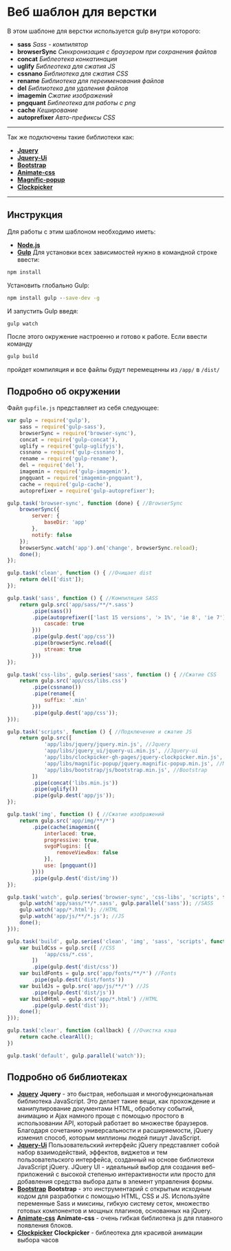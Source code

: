 # Веб шаблон для верстки
В этом шаблоне для верстки используется gulp внутри которого:
* **sass** _Sass - компилятор_
* **browserSync** _Синхронизация с браузером при сохранения файлов_
* **concat** _Библеотека конкатинация_
* **uglify**  _Библеотека для сжатия JS_
* **cssnano** _Библиотека для сжатия CSS_
* **rename** _Библиотека для переименования файлов_
* **del** _Библиотека для удаления файлов_
* **imagemin** _Сжатие изображений_
* **pngquant** _Библеотека для работы с png_
* **cache** _Кеширование_
* **autoprefixer** _Авто-префиксы CSS_
---
Так же подключены такие библиотеки как:
* **[Jquery](https://jquery.com/)**
* **[Jquery-Ui](https://jqueryui.com/)**
* **[Bootstrap](https://bootstrap-4.ru/docs/4.3.1/getting-started/introduction/)**
* **[Animate-css](https://daneden.github.io/animate.css/)**
* **[Magnific-popup](https://dimsemenov.com/plugins/magnific-popup/)**
* **[Clockpicker](https://weareoutman.github.io/clockpicker/)**
---
## Инструкция
Для работы с этим шаблоном необходимо иметь:
* **[Node.js](https://nodejs.org/en/)**
* **[Gulp](https://gulpjs.com/)**
Для установки всех зависимостей нужно в командной строке ввести:
```cmd
npm install
```
Установить глобально Gulp: 
```cmd
npm install gulp --save-dev -g
```
И запустить Gulp введя:
```cmd
gulp watch
```
После этого окружение настроенно и готово к работе. Если ввести команду 
```cmd
gulp build
```
пройдет компиляция и все файлы будут перемещенны из `/app/` в `/dist/`
## Подробно об окружении
Файл `gupfile.js` представляет из себя следующее:
```js
var gulp = require('gulp'),
    sass = require('gulp-sass'),
    browserSync = require('browser-sync'),
    concat = require('gulp-concat'),
    uglify = require('gulp-uglifyjs'),
    cssnano = require('gulp-cssnano'),
    rename = require('gulp-rename'),
    del = require('del'),
    imagemin = require('gulp-imagemin'),
    pngquant = require('imagemin-pngquant'), 
    cache = require('gulp-cache'),
    autoprefixer = require('gulp-autoprefixer');

gulp.task('browser-sync', function (done) { //BrowserSync
    browserSync({
        server: {
            baseDir: 'app'
        },
        notify: false
    });
    browserSync.watch('app').on('change', browserSync.reload);
    done();
});

gulp.task('clean', function () { //Очищает dist
    return del(['dist']);
});

gulp.task('sass', function () { //Компиляция SASS
    return gulp.src('app/sass/**/*.sass')
        .pipe(sass())
        .pipe(autoprefixer(['last 15 versions', '> 1%', 'ie 8', 'ie 7'], {
            cascade: true
        }))
        .pipe(gulp.dest('app/css'))
        .pipe(browserSync.reload({
            stream: true
        }))
});

gulp.task('css-libs', gulp.series('sass', function () { //Сжатие CSS
    return gulp.src('app/css/libs.css')
        .pipe(cssnano())
        .pipe(rename({
            suffix: '.min'
        }))
        .pipe(gulp.dest('app/css'));
}));

gulp.task('scripts', function () { //Подключение и сжатие JS
    return gulp.src([
            'app/libs/jquery/jquery.min.js', //Jquery
            'app/libs/jquery_ui/jquery-ui.min.js', //Jquery-ui
            'app/libs/clockpicker-gh-pages/jquery-clockpicker.min.js', //Clockpicker
            'app/libs/magnific-popup/jquery.magnific-popup.min.js', //Magnific-popup
            'app/libs/bootstrap/js/bootstrap.min.js', //Bootstrap
        ])
        .pipe(concat('libs.min.js'))
        .pipe(uglify())
        .pipe(gulp.dest('app/js'));
});

gulp.task('img', function () { //Сжатие изображений
    return gulp.src('app/img/**/*')
        .pipe(cache(imagemin({
            interlaced: true,
            progressive: true,
            svgoPlugins: [{
                removeViewBox: false
            }],
            use: [pngquant()]
        })))
        .pipe(gulp.dest('dist/img'))
});

gulp.task('watch', gulp.series('browser-sync', 'css-libs', 'scripts', function (done) { //Синхронизация с браузером
    gulp.watch('app/sass/**/*.sass', gulp.parallel('sass')); //SASS
    gulp.watch('app/*.html'); //HTML
    gulp.watch('app/js/**/*.js'); //JS
    done();
}));

gulp.task('build', gulp.series('clean', 'img', 'sass', 'scripts', function (done) { //Компиляция
    var buildCss = gulp.src([ //CSS
            'app/css/*.css',
        ])
        .pipe(gulp.dest('dist/css'))
    var buildFonts = gulp.src('app/fonts/**/*') //Fonts
        .pipe(gulp.dest('dist/fonts'))
    var buildJs = gulp.src('app/js/**/*') //JS
        .pipe(gulp.dest('dist/js'))
    var buildHtml = gulp.src('app/*.html') //HTML
        .pipe(gulp.dest('dist'));
    done();
}));

gulp.task('clear', function (callback) { //Очистка кэша
    return cache.clearAll();
})

gulp.task('default', gulp.parallel('watch'));
```
## Подробно об библиотеках
* **[Jquery](https://jquery.com/)**
 **Jquery** - это быстрая, небольшая и многофункциональная библиотека JavaScript. Это делает такие вещи, как прохождение и манипулирование документами HTML, обработку событий, анимацию и Ajax намного проще с помощью простого в использовании API, который работает во множестве браузеров. Благодаря сочетанию универсальности и расширяемости, jQuery изменил способ, которым миллионы людей пишут JavaScript.
* **[Jquery-Ui](https://jqueryui.com/)**
 Пользовательский интерфейс jQuery представляет собой набор взаимодействий, эффектов, виджетов и тем пользовательского интерфейса, созданный на основе библиотеки JavaScript jQuery. JQuery UI - идеальный выбор для создания веб-приложений с высокой степенью интерактивности или просто для добавления средства выбора даты в элемент управления формы.
* **[Bootstrap](https://bootstrap-4.ru/docs/4.3.1/getting-started/introduction/)**
 **Bootstrap** - это инструментарий с открытым исходным кодом для разработки с помощью HTML, CSS и JS. Используйте переменные Sass и миксины, гибкую систему сеток, множество готовых компонентов и мощных плагинов, основанных на jQuery.
* **[Animate-css](https://daneden.github.io/animate.css/)**
 **Animate-css** - очень гибкая библиотека js для плавного появления блоков.
* **[Clockpicker](https://weareoutman.github.io/clockpicker/)**
 **Clockpicker** - библеотека для красивой анимации выбора часов